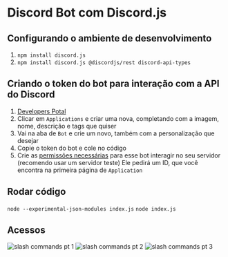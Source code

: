 # Discord Bot com Discord.js

## Configurando o ambiente de desenvolvimento

1. `npm install discord.js`
2. `npm install discord.js @discordjs/rest discord-api-types`

## Criando o token do bot para interação com a API do Discord

1. [Developers Potal](https://discord.com/developers/docs/intro)
2. Clicar em `Applications` e criar uma nova, completando com a imagem, nome, descrição e tags que quiser
3. Vai na aba de `Bot` e crie um novo, também com a personalização que desejar 
4. Copie o token do bot e cole no código
5. Crie as [permissões necessárias](https://discordapi.com/permissions.html) para esse bot interagir no seu servidor (recomendo usar um servidor teste)
Ele pedirá um ID, que você encontra na primeira página de `Application`

## Rodar código

`node --experimental-json-modules index.js`
`node index.js`

## Acessos

![slash commands pt 1](https://cdn.discordapp.com/attachments/921446556832530443/921471129204424744/unknown.png)
![slash commands pt 2](https://cdn.discordapp.com/attachments/921446556832530443/921471338907041792/unknown.png)
![slash commands pt 3](https://cdn.discordapp.com/attachments/921446556832530443/921471610953801798/unknown.png)